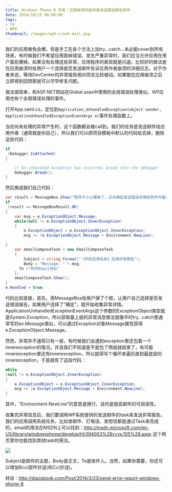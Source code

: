 ```yaml
---
title: Windows Phone 8 开发：应用崩溃时给作者发送错误报告邮件
date: 2014/10/15 08:00:00
tags:
- C#
- WP8
thumbnail: /images/wp8-crash-mail.png
---
```


我们的应用难免会爆，但是手工在各个方法上加try…catch…未必能cover到所有场景，有时候我们不希望应用吞掉错误，发生严重异常时，我们应当允许应用在用户面前爆掉。如果没有处理这些异常，应用程序的表现就是闪退。比较好的做法是在应用崩溃时给用户一个选择是否发送邮件告诉应用作者崩溃的详细日志。对于作者来说，等待DevCenter的异常报告相对而言比较被动。如果能在应用崩溃之后立即得到回馈那就可以尽早修复问题。
<!--more-->
做法很简单，和ASP.NET网站在Global.asax中使用的全局错误处理类似，WP应用也有个全局错误处理的事件。

打开App.xaml.cs，定位到`Application_UnhandledException(object sender, ApplicationUnhandledExceptionEventArgs e)`事件处理函数上。


 <!--more-->

当任何未处理的异常产生时，这个函数都会被call到。我们的任务是发送邮件给应用作者（通常就是你自己），所以我们可以把项目模板中默认的代码给去掉，删除这些代码：


```csharp
if
 (Debugger.IsAttached)
{

    // An unhandled exception has occurred; break into the debugger
    Debugger.Break();
}
```

然后换成我们自己代码：

```csharp
var result = MessageBox.Show("程序不小心爆掉了。点击确定发送错误详情给软件作者以帮助改进软件。",  "注定孤独一生",MessageBoxButton.OKCancel);
if
 (result == MessageBoxResult.OK)
{
    var msg = e.ExceptionObject.Message;
    while(null != e.ExceptionObject.InnerException)
    {
        e.ExceptionObject = e.ExceptionObject.InnerException;
        msg += (e.ExceptionObject.Message + Environment.NewLine);

}
    var emailComposeTask = new EmailComposeTask
    {
        Subject = string.Format("《你的应用名称》应用异常报告"),
        Body = "Message: " + msg,
      To ="你的Email地址"
    };
    emailComposeTask.Show();
}
e.Handled = true;
```

代码比较直接，首先，用MessageBox给用户弹了个框，让用户自己选择是否发送错误报告。如果用户选择了“确定”，就开始收集异常详情。ApplicationUnhandledExceptionEventArgs这个参数的ExceptionObject类型就是System.Exception，所以获取最上层的异常消息做法就像平时try…catch里通常写的ex.Message类似，可以通过Exception对象Message属性获得
e.ExceptionObject.Message。

然而，异常并不通常只有一层，有时候我们会遇到exception里还包着一个innerexception的情况，并且我们不知道是不是包了两层就结束了，有可能innerexception里还有innerexception，所以就得写个循环来遍历直到最底层的innerexception，于是就有了这段代码：

```csharp
while
(null != e.ExceptionObject.InnerException)
{
    e.ExceptionObject = e.ExceptionObject.InnerException;
    msg += (e.ExceptionObject.Message + Environment.NewLine);
}
```

其中，“Environment.NewLine”的意思是换行，目的是提高邮件的可阅读性。

收集完异常信息后，我们要调用WP系统提供的发送邮件的task来发送异常报告。我们的应用调用系统任务，比如发邮件、打电话、发短信都是通过Task来完成的，email的用法在MSDN上可以找到：<http://msdn.microsoft.com/en-US/library/windowsphone/develop/hh394003%28v=vs.105%29.aspx> 这个网页里你也能找到其他task的用法。

![](https://cdn.patrickwu.space/posts/dev/wp/wp8-crash-mail.png)

Subject是邮件的主题，Body是正文，To是收件人。当然，如果你需要，你还可以增加Bcc(密件抄送)和Cc(抄送)。

转自：<http://diaosbook.com/Post/2014/3/23/send-error-report-windows-phone-8>

